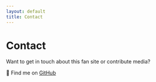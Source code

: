 ```yaml
---
layout: default
title: Contact
---
```


# Contact

Want to get in touch about this fan site or contribute media?
  
💬 Find me on [GitHub](https://github.com/ashenone631)

